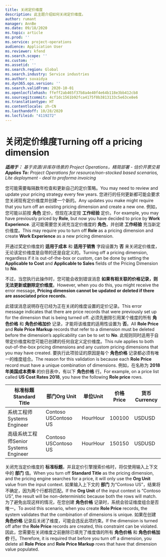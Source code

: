 ```yaml
---
title: 关闭定价维度
description: 此主题介绍如何关闭定价维度。
author: rumant
manager: AnnBe
ms.date: 09/18/2020
ms.topic: article
ms.prod: ''
ms.service: project-operations
audience: Application User
ms.reviewer: kfend
ms.search.scope: ''
ms.custom: ''
ms.assetid: ''
ms.search.region: Global
ms.search.industry: Service industries
ms.author: suvaidya
ms.dyn365.ops.version: ''
ms.search.validFrom: 2020-10-01
ms.openlocfilehash: ffeff2ab465f37b8a4e40f4e64b118e3bb412cb8
ms.sourcegitcommit: 4cf1dc1561b92fca4175f0b3813133c5e63ce8e6
ms.translationtype: HT
ms.contentlocale: zh-CN
ms.lasthandoff: 10/28/2020
ms.locfileid: "4119272"
---
```

# <a name="turning-off-a-pricing-dimension"></a><span data-ttu-id="db8ce-103">关闭定价维度</span><span class="sxs-lookup"><span data-stu-id="db8ce-103">Turning off a pricing dimension</span></span>

<span data-ttu-id="db8ce-104">_**适用于：** 基于资源/非库存场景的 Project Operations，精简部署 - 估价开票交易_</span><span class="sxs-lookup"><span data-stu-id="db8ce-104">_**Applies To:** Project Operations for resource/non-stocked based scenarios, Lite deployment - deal to proforma invoicing_</span></span>

<span data-ttu-id="db8ce-105">您可能需要每隔数年检查和更新自己的定价策略。</span><span class="sxs-lookup"><span data-stu-id="db8ce-105">You may need to review and update your pricing strategy every few years.</span></span> <span data-ttu-id="db8ce-106">您进行的任何更新都可能会要求您关闭现有定价维度并创建一个新的。</span><span class="sxs-lookup"><span data-stu-id="db8ce-106">Any updates you make might require that you turn off an existing pricing dimension and create a new one.</span></span> <span data-ttu-id="db8ce-107">例如，您可能以前按 **角色** 定价，但现在决定按 **工作经验** 定价。</span><span class="sxs-lookup"><span data-stu-id="db8ce-107">For example, you may have previously priced by **Role**, but now you have decided to price by **Work Experience**.</span></span> <span data-ttu-id="db8ce-108">这可能需要您关闭充当定价维度的 **角色**，并创建 **工作经验** 充当新定价维度。</span><span class="sxs-lookup"><span data-stu-id="db8ce-108">This may require you to turn off **Role** as a pricing dimension and create **Work Experience** as a new pricing dimension.</span></span> 

<span data-ttu-id="db8ce-109">开通过奖定价维度的 **适用于成本** 和 **适用于销售** 字段设置为 **否** 来关闭定价维度，无论该定价维度是自带的还是自定义的。</span><span class="sxs-lookup"><span data-stu-id="db8ce-109">Turning off a pricing dimension, regardless if it is out-of-the-box or custom, can be done by setting the **Applicable to Cost** and **Applicable to Sales** fields of the Pricing Dimension to **No**.</span></span>

<span data-ttu-id="db8ce-110">不过，当您执行此操作时，您可能会收到错误消息 **如果有相关联的价格记录，则无法更新或删除定价维度**。</span><span class="sxs-lookup"><span data-stu-id="db8ce-110">However, when you do this, you might receive the error message, **Pricing dimension cannot be updated or deleted if there are associated price records.**</span></span>

<span data-ttu-id="db8ce-111">此错误消息说明存在已经为正在关闭的维度设置的定价记录。</span><span class="sxs-lookup"><span data-stu-id="db8ce-111">This error message indicates that there are price records that were previously set up for the dimension that is being turned off.</span></span> <span data-ttu-id="db8ce-112">必须先删除引用某个维度的所有 **角色价格** 和 **角色价格加价** 记录，才能将该维度的适用性设置为 **否**。</span><span class="sxs-lookup"><span data-stu-id="db8ce-112">All **Role Price** and **Role Price Markup** records that refer to a dimension must be deleted before the dimension’s applicability can be to set to **No**.</span></span> <span data-ttu-id="db8ce-113">此规则同时适用于自带定价维度和您可能已创建的任何自定义定价维度。</span><span class="sxs-lookup"><span data-stu-id="db8ce-113">This rule applies to both out-of-the-box pricing dimensions and any custom pricing dimensions that you may have created.</span></span> <span data-ttu-id="db8ce-114">要执行此项验证的原因是每个 **角色价格** 记录都必须有唯一的维度组合。</span><span class="sxs-lookup"><span data-stu-id="db8ce-114">The reason for this validation is because each **Role Price** record must have a unique combination of dimensions.</span></span> <span data-ttu-id="db8ce-115">例如，在名称为 **2018 年美国成本费率** 的价目表中，有以下 **角色价格** 行。</span><span class="sxs-lookup"><span data-stu-id="db8ce-115">For example, on a price list called **US Cost Rates 2018**, you have the following **Role price** rows.</span></span> 

| <span data-ttu-id="db8ce-116">标准标题</span><span class="sxs-lookup"><span data-stu-id="db8ce-116">Standard Title</span></span>         | <span data-ttu-id="db8ce-117">部门</span><span class="sxs-lookup"><span data-stu-id="db8ce-117">Org Unit</span></span>    |<span data-ttu-id="db8ce-118">单位</span><span class="sxs-lookup"><span data-stu-id="db8ce-118">Unit</span></span>   |<span data-ttu-id="db8ce-119">价格</span><span class="sxs-lookup"><span data-stu-id="db8ce-119">Price</span></span>  |<span data-ttu-id="db8ce-120">货币</span><span class="sxs-lookup"><span data-stu-id="db8ce-120">Currency</span></span>  |
| -----------------------|-------------|-------|-------|----------|
| <span data-ttu-id="db8ce-121">系统工程师</span><span class="sxs-lookup"><span data-stu-id="db8ce-121">Systems Engineer</span></span>|<span data-ttu-id="db8ce-122">Contoso US</span><span class="sxs-lookup"><span data-stu-id="db8ce-122">Contoso US</span></span>|<span data-ttu-id="db8ce-123">Hour</span><span class="sxs-lookup"><span data-stu-id="db8ce-123">Hour</span></span>| <span data-ttu-id="db8ce-124">100</span><span class="sxs-lookup"><span data-stu-id="db8ce-124">100</span></span>|<span data-ttu-id="db8ce-125">USD</span><span class="sxs-lookup"><span data-stu-id="db8ce-125">USD</span></span>|
| <span data-ttu-id="db8ce-126">高级系统工程师</span><span class="sxs-lookup"><span data-stu-id="db8ce-126">Senior Systems Engineer</span></span>|<span data-ttu-id="db8ce-127">Contoso US</span><span class="sxs-lookup"><span data-stu-id="db8ce-127">Contoso US</span></span>|<span data-ttu-id="db8ce-128">Hour</span><span class="sxs-lookup"><span data-stu-id="db8ce-128">Hour</span></span>| <span data-ttu-id="db8ce-129">150</span><span class="sxs-lookup"><span data-stu-id="db8ce-129">150</span></span>| <span data-ttu-id="db8ce-130">USD</span><span class="sxs-lookup"><span data-stu-id="db8ce-130">USD</span></span>|


<span data-ttu-id="db8ce-131">关闭充当定价维度的 **标准标题**，并且定价引擎搜索价格时，将仅使用输入上下文中的 **部门** 值。</span><span class="sxs-lookup"><span data-stu-id="db8ce-131">When you turn off **Standard Title** as the pricing dimension, and the pricing engine searches for a price, it will only use the **Org Unit** value from the input context.</span></span> <span data-ttu-id="db8ce-132">如果输入上下文的 **部门** 为“Contoso US”，结果将不确定，因为两个行都将匹配。</span><span class="sxs-lookup"><span data-stu-id="db8ce-132">If the **Org Unit** of the input context is “Contoso US”, the result will be non-deterministic because both the rows will match.</span></span> <span data-ttu-id="db8ce-133">为了避免出现这样的情况，在您创建 **角色价格** 记录时，系统会验证维度组合是否唯一。</span><span class="sxs-lookup"><span data-stu-id="db8ce-133">To avoid this scenario, when you create **Role Price** records, the system validates that the combination of dimensions is unique.</span></span> <span data-ttu-id="db8ce-134">如果在创建 **角色价格** 记录后关闭了维度，可能会违反此项约束。</span><span class="sxs-lookup"><span data-stu-id="db8ce-134">If the dimension is turned off after the **Role Price** records are created, this constraint can be violated.</span></span> <span data-ttu-id="db8ce-135">因此，您需要在关闭维度之前删除已填充了维度值的所有 **角色价格** 和 **角色价格加价** 行。</span><span class="sxs-lookup"><span data-stu-id="db8ce-135">Therefore, it is required that before you turn off a dimension, you delete all **Role Price** and **Role Price Markup** rows that have that dimension value populated.</span></span>
